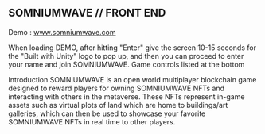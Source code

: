 ## SOMNIUMWAVE // FRONT END

Demo : www.somniumwave.com

When loading DEMO, after hitting "Enter" give the screen 10-15 seconds for the "Built with Unity" logo to pop up, and then you can proceed to enter your name and join SOMNIUMWAVE. Game controls listed at the bottom

Introduction SOMNIUMWAVE is an open world multiplayer blockchain game designed to reward players for owning SOMNIUMWAVE NFTs and interacting with others in the metaverse. These NFTs represent in-game assets such as virtual plots of land which are home to buildings/art galleries, which can then be used to showcase your favorite SOMNIUMWAVE NFTs in real time to other players.
